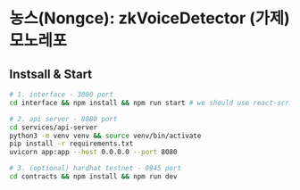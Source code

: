 # 농스(Nongce): zkVoiceDetector (가제) 모노레포

## Instsall & Start

```bash
# 1. interface - 3000 port
cd interface && npm install && npm run start # we should use react-scripts to run server due to proxy setting

# 2. api server - 8080 port
cd services/api-server
python3 -m venv venv && source venv/bin/activate
pip install -r requirements.txt
uvicorn app:app --host 0.0.0.0 --port 8080

# 3. (optional) hardhat testnet - 9945 port
cd contracts && npm install && npm run dev
```
